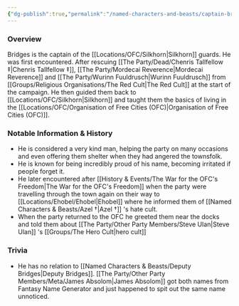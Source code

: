 ```yaml
---
{"dg-publish":true,"permalink":"/named-characters-and-beasts/captain-bridges/","tags":["NPC"],"noteIcon":"","created":"2024-03-12T22:15:44.115+00:00","updated":"2024-12-23T14:12:46.087+00:00"}
---
```



### Overview
Bridges is the captain of the [[Locations/OFC/Silkhorn\|Silkhorn]] guards. He was first encountered. After rescuing [[The Party/Dead/Chenris Tallfellow ‡\|Chenris Tallfellow ‡]], [[The Party/Mordecai Reverence\|Mordecai Reverence]] and [[The Party/Wurinn Fuuldrusch\|Wurinn Fuuldrusch]] from [[Groups/Religious Organisations/The Red Cult\|The Red Cult]] at the start of the campaign. He then guided them back to [[Locations/OFC/Silkhorn\|Silkhorn]] and taught them the basics of living in the [[Locations/OFC/Organisation of Free Cities (OFC)\|Organisation of Free Cities (OFC)]].

### Notable Information & History 
- He is considered a very kind man, helping the party on many occasions and even offering them shelter when they had angered the townsfolk. 
- He is known for being incredibly proud of his name, becoming irritated if people forget it.
- He later encountered after [[History & Events/The War for the OFC's Freedom\|The War for the OFC's Freedom]] when the party were travelling through the town again on their way to [[Locations/Ehobel/Ehobel\|Ehobel]] where he informed them of [[Named Characters & Beasts/Azel †\|Azel †]] 's hate cult.
- When the party returned to the OFC he greeted them near the docks and told them about [[The Party/Other Party Members/Steve Ulan\|Steve Ulan]] 's [[Groups/The Hero Cult\|hero cult]]

### Trivia 
- He has no relation to [[Named Characters & Beasts/Deputy Bridges\|Deputy Bridges]]. [[The Party/Other Party Members/Meta/James Absolom\|James Absolom]] got both names from Fantasy Name Generator and just happened to spit out the same name unnoticed. 